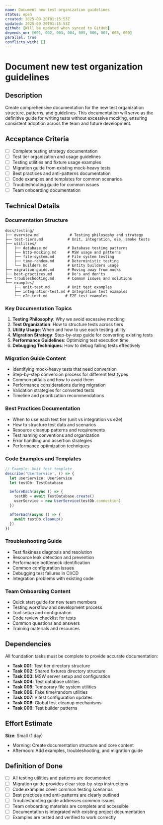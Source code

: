 ```yaml
---
name: Document new test organization guidelines
status: open
created: 2025-09-20T01:15:53Z
updated: 2025-09-20T01:15:53Z
github: [Will be updated when synced to GitHub]
depends_on: [001, 002, 003, 004, 005, 006, 007, 008, 009]
parallel: true
conflicts_with: []
---
```


# Document new test organization guidelines

## Description

Create comprehensive documentation for the new test organization structure,
patterns, and guidelines. This documentation will serve as the definitive guide
for writing tests without excessive mocking, ensuring consistent adoption across
the team and future development.

## Acceptance Criteria

- [ ] Complete testing strategy documentation
- [ ] Test tier organization and usage guidelines
- [ ] Testing utilities and fixture usage examples
- [ ] Migration guide from existing mock-heavy tests
- [ ] Best practices and anti-patterns documentation
- [ ] Code examples and templates for common scenarios
- [ ] Troubleshooting guide for common issues
- [ ] Team onboarding documentation

## Technical Details

### Documentation Structure

```
docs/testing/
├── overview.md              # Testing philosophy and strategy
├── test-tiers.md           # Unit, integration, e2e, smoke tests
├── utilities/
│   ├── database.md         # Database testing patterns
│   ├── http-mocking.md     # MSW usage and patterns
│   ├── file-system.md      # File system testing
│   ├── time-random.md      # Deterministic testing
│   └── builders.md         # Entity builders usage
├── migration-guide.md      # Moving away from mocks
├── best-practices.md       # Do's and don'ts
├── troubleshooting.md      # Common issues and solutions
└── examples/
    ├── unit-test.md        # Unit test examples
    ├── integration-test.md # Integration test examples
    └── e2e-test.md        # E2E test examples
```

### Key Documentation Topics

1. **Testing Philosophy**: Why we avoid excessive mocking
2. **Test Organization**: How to structure tests across tiers
3. **Utility Usage**: When and how to use each testing utility
4. **Migration Strategy**: Step-by-step guide for converting existing tests
5. **Performance Guidelines**: Optimizing test execution time
6. **Debugging Techniques**: How to debug failing tests effectively

### Migration Guide Content

- Identifying mock-heavy tests that need conversion
- Step-by-step conversion process for different test types
- Common pitfalls and how to avoid them
- Performance considerations during migration
- Validation strategies for converted tests
- Timeline and prioritization recommendations

### Best Practices Documentation

- When to use each test tier (unit vs integration vs e2e)
- How to structure test data and scenarios
- Resource cleanup patterns and requirements
- Test naming conventions and organization
- Error handling and assertion strategies
- Performance optimization techniques

### Code Examples and Templates

```typescript
// Example: Unit test template
describe('UserService', () => {
  let userService: UserService
  let testDb: TestDatabase

  beforeEach(async () => {
    testDb = await TestDatabase.create()
    userService = new UserService(testDb.connection)
  })

  afterEach(async () => {
    await testDb.cleanup()
  })
})
```

### Troubleshooting Guide

- Test flakiness diagnosis and resolution
- Resource leak detection and prevention
- Performance bottleneck identification
- Common configuration issues
- Debugging test failures in CI/CD
- Integration problems with existing code

### Team Onboarding Content

- Quick start guide for new team members
- Testing workflow and development process
- Tool setup and configuration
- Code review checklist for tests
- Common questions and answers
- Training materials and resources

## Dependencies

All foundation tasks must be complete to provide accurate documentation:

- **Task 001**: Test tier directory structure
- **Task 002**: Shared fixtures directory structure
- **Task 003**: MSW server setup and configuration
- **Task 004**: Test database utilities
- **Task 005**: Temporary file system utilities
- **Task 006**: Fake time/random utilities
- **Task 007**: Vitest configuration updates
- **Task 008**: Global test cleanup mechanisms
- **Task 009**: Test builder patterns

## Effort Estimate

**Size**: Small (1 day)

- Morning: Create documentation structure and core content
- Afternoon: Add examples, troubleshooting, and migration guide

## Definition of Done

- [ ] All testing utilities and patterns are documented
- [ ] Migration guide provides clear step-by-step instructions
- [ ] Code examples cover common testing scenarios
- [ ] Best practices and anti-patterns are clearly outlined
- [ ] Troubleshooting guide addresses common issues
- [ ] Team onboarding materials are complete and accessible
- [ ] Documentation is integrated with existing project documentation
- [ ] Examples are tested and verified to work correctly
